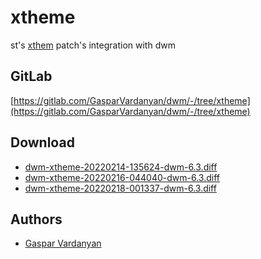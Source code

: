 xtheme
======
st's [xthem](https://st.suckless.org/patches/xtheme/) patch's integration with dwm

GitLab
------
[https://gitlab.com/GasparVardanyan/dwm/-/tree/xtheme](https://gitlab.com/GasparVardanyan/dwm/-/tree/xtheme)

Download
--------
* [dwm-xtheme-20220214-135624-dwm-6.3.diff](dwm-xtheme-20220214-135624-dwm-6.3.diff)
* [dwm-xtheme-20220216-044040-dwm-6.3.diff](dwm-xtheme-20220216-044040-dwm-6.3.diff)
* [dwm-xtheme-20220218-001337-dwm-6.3.diff](dwm-xtheme-20220218-001337-dwm-6.3.diff)


Authors
-------
* [Gaspar Vardanyan](https://gitlab.com/GasparVardanyan)
